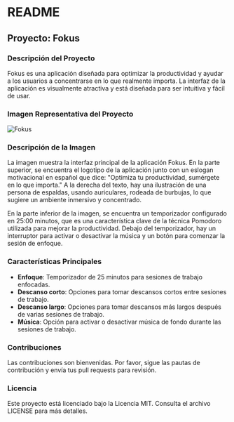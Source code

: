 # README

## Proyecto: Fokus

### Descripción del Proyecto
Fokus es una aplicación diseñada para optimizar la productividad y ayudar a los usuarios a concentrarse en lo que realmente importa. La interfaz de la aplicación es visualmente atractiva y está diseñada para ser intuitiva y fácil de usar.

### Imagen Representativa del Proyecto
![Fokus](https://github.com/user-attachments/assets/3e752845-6870-4247-8ad9-6c179565ec2a)

### Descripción de la Imagen
La imagen muestra la interfaz principal de la aplicación Fokus. En la parte superior, se encuentra el logotipo de la aplicación junto con un eslogan motivacional en español que dice: "Optimiza tu productividad, sumérgete en lo que importa." A la derecha del texto, hay una ilustración de una persona de espaldas, usando auriculares, rodeada de burbujas, lo que sugiere un ambiente inmersivo y concentrado.

En la parte inferior de la imagen, se encuentra un temporizador configurado en 25:00 minutos, que es una característica clave de la técnica Pomodoro utilizada para mejorar la productividad. Debajo del temporizador, hay un interruptor para activar o desactivar la música y un botón para comenzar la sesión de enfoque.

### Características Principales
- **Enfoque**: Temporizador de 25 minutos para sesiones de trabajo enfocadas.
- **Descanso corto**: Opciones para tomar descansos cortos entre sesiones de trabajo.
- **Descanso largo**: Opciones para tomar descansos más largos después de varias sesiones de trabajo.
- **Música**: Opción para activar o desactivar música de fondo durante las sesiones de trabajo.

### Contribuciones
Las contribuciones son bienvenidas. Por favor, sigue las pautas de contribución y envía tus pull requests para revisión.

### Licencia
Este proyecto está licenciado bajo la Licencia MIT. Consulta el archivo LICENSE para más detalles.
